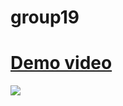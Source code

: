 # group19
# [Demo video](https://www.youtube.com/watch?v=sO5nUNqzzhw)
<img src= "documents/er_kaavio.png">
